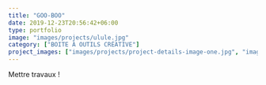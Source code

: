 ```yaml
---
title: "GOO-BOO"
date: 2019-12-23T20:56:42+06:00
type: portfolio
image: "images/projects/ulule.jpg"
category: ["BOITE À OUTILS CRÉATIVE"]
project_images: ["images/projects/project-details-image-one.jpg", "images/projects/project-details-image-two.jpg"]
---
```


Mettre travaux !